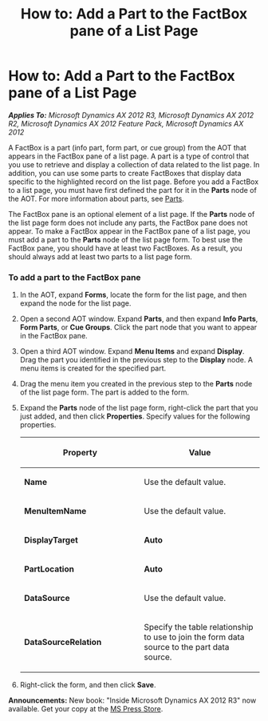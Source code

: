 ﻿---
title: 'How to: Add a Part to the FactBox pane of a List Page'
TOCTitle: 'How to: Add a Part to the FactBox pane of a List Page'
ms:assetid: 4ef339d3-8fb4-4f1f-a7cf-e3d25cb7df8d
ms:mtpsurl: https://msdn.microsoft.com/en-us/library/Gg845334(v=AX.60)
ms:contentKeyID: 35243491
ms.date: 05/18/2015
mtps_version: v=AX.60
---

# How to: Add a Part to the FactBox pane of a List Page 


_**Applies To:** Microsoft Dynamics AX 2012 R3, Microsoft Dynamics AX 2012 R2, Microsoft Dynamics AX 2012 Feature Pack, Microsoft Dynamics AX 2012_

A FactBox is a part (info part, form part, or cue group) from the AOT that appears in the FactBox pane of a list page. A part is a type of control that you use to retrieve and display a collection of data related to the list page. In addition, you can use some parts to create FactBoxes that display data specific to the highlighted record on the list page. Before you add a FactBox to a list page, you must have first defined the part for it in the **Parts** node of the AOT. For more information about parts, see [Parts](parts.md).

The FactBox pane is an optional element of a list page. If the **Parts** node of the list page form does not include any parts, the FactBox pane does not appear. To make a FactBox appear in the FactBox pane of a list page, you must add a part to the **Parts** node of the list page form. To best use the FactBox pane, you should have at least two FactBoxes. As a result, you should always add at least two parts to a list page form.

### To add a part to the FactBox pane

1.  In the AOT, expand **Forms**, locate the form for the list page, and then expand the node for the list page.

2.  Open a second AOT window. Expand **Parts**, and then expand **Info Parts**, **Form Parts**, or **Cue Groups**. Click the part node that you want to appear in the FactBox pane.

3.  Open a third AOT window. Expand **Menu Items** and expand **Display**. Drag the part you identified in the previous step to the **Display** node. A menu items is created for the specified part.

4.  Drag the menu item you created in the previous step to the **Parts** node of the list page form. The part is added to the form.

5.  Expand the **Parts** node of the list page form, right-click the part that you just added, and then click **Properties**. Specify values for the following properties.
    
    <table>
    <colgroup>
    <col style="width: 50%" />
    <col style="width: 50%" />
    </colgroup>
    <thead>
    <tr class="header">
    <th><p>Property</p></th>
    <th><p>Value</p></th>
    </tr>
    </thead>
    <tbody>
    <tr class="odd">
    <td><p><strong>Name</strong></p></td>
    <td><p>Use the default value.</p></td>
    </tr>
    <tr class="even">
    <td><p><strong>MenuItemName</strong></p></td>
    <td><p>Use the default value.</p></td>
    </tr>
    <tr class="odd">
    <td><p><strong>DisplayTarget</strong></p></td>
    <td><p><strong>Auto</strong></p></td>
    </tr>
    <tr class="even">
    <td><p><strong>PartLocation</strong></p></td>
    <td><p><strong>Auto</strong></p></td>
    </tr>
    <tr class="odd">
    <td><p><strong>DataSource</strong></p></td>
    <td><p>Use the default value.</p></td>
    </tr>
    <tr class="even">
    <td><p><strong>DataSourceRelation</strong></p></td>
    <td><p>Specify the table relationship to use to join the form data source to the part data source.</p></td>
    </tr>
    </tbody>
    </table>


6.  Right-click the form, and then click **Save**.

  
**Announcements:** New book: "Inside Microsoft Dynamics AX 2012 R3" now available. Get your copy at the [MS Press Store](https://www.microsoftpressstore.com/store/inside-microsoft-dynamics-ax-2012-r3-9780735685109).

